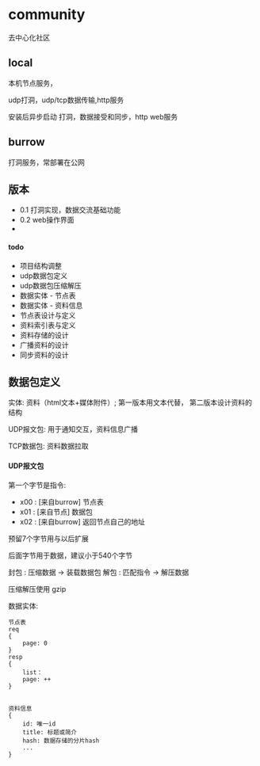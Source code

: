 # community
去中心化社区

## local 
本机节点服务，

udp打洞，udp/tcp数据传输,http服务

安装后异步启动 打洞，数据接受和同步，http web服务

## burrow
打洞服务，常部署在公网

## 版本
- 0.1  打洞实现，数据交流基础功能
- 0.2  web操作界面
-

#### todo
- 项目结构调整
- udp数据包定义
- udp数据包压缩解压
- 数据实体 - 节点表
- 数据实体 - 资料信息
- 节点表设计与定义
- 资料索引表与定义
- 资料存储的设计
- 广播资料的设计
- 同步资料的设计


## 数据包定义

实体:  资料（html文本+媒体附件）; 第一版本用文本代替， 第二版本设计资料的结构

UDP报文包: 用于通知交互，资料信息广播

TCP数据包: 资料数据拉取

#### UDP报文包

第一个字节是指令:
- x00 : [来自burrow] 节点表
- x01 : [来自节点] 数据包
- x02 : [来自burrow] 返回节点自己的地址

预留7个字节用与以后扩展

后面字节用于数据，建议小于540个字节

封包 : 压缩数据 -> 装载数据包
解包 : 匹配指令 -> 解压数据


压缩解压使用 gzip

数据实体:
```
节点表
req
{
    page: 0
}
resp
{
    list：
    page: ++
}


资料信息
{
    id: 唯一id
    title: 标题或简介
    hash: 数据存储的分片hash
    ...
}
```




